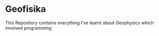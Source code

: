 # Geofisika

This Repository contains everything I've learnt about Geophysics which involved programming
